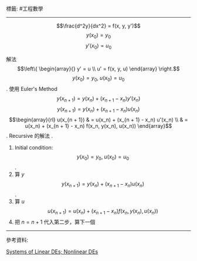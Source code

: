 標籤: #工程數學 

---

$$\frac{d^2y}{dx^2} = f(x, y, y')$$
$$y(x_0) = y_0$$
$$y'(x_0) = u_0$$

解法
$$\left\{ 
	\begin{array}{}
		y' = u \\
		u' = f(x, y, u)
	\end{array}
\right.$$
$$y(x_0) = y_0, \; u(x_0) = u_0$$
.
使用 Euler's Method
$$y(x_{n + 1}) = y(x_n) + (x_{n + 1} - x_n)y'(x_n)$$
$$y(x_{n + 1}) = y(x_n) + 
                 (x_{n + 1} - x_n)u(x_n)$$
$$\begin{array}{rl}
u(x_{n + 1}) & = u(x_n) + 
                 (x_{n + 1} - 
				  x_n) u'(x_n) \\
			 & = u(x_n) + 
			     (x_{n + 1} - x_n)
				 f(x_n, y(x_n), u(x_n))
\end{array}$$
.
Recursive 的解法
.
1. Initial condition:
$$y(x_0) = y_0,\; u(x_0) = u_0$$
.
2. 算 $y$
$$y(x_{n + 1}) = y(x_n) + 
                 (x_{n + 1} - x_n)u(x_n)$$
.
3. 算 $u$
$$u(x_{n + 1}) = u(x_n) + 
                 (x_{n + 1} - x_n)
				 f(x_n, y(x_n), u(x_n))$$
4. 把 $n = n + 1$ 代入第二步，算下一個

---

參考資料:

[Systems of Linear DEs; Nonlinear DEs](https://youtu.be/4g4Jft-3LCU)